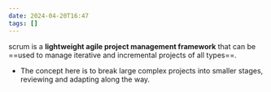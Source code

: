 ```yaml
---
date: 2024-04-20T16:47
tags: []
---
```

scrum is a **lightweight agile project management framework** that can be ==used to manage iterative and incremental projects of all types==.
- The concept here is to break large complex projects into smaller stages, reviewing and adapting along the way.
